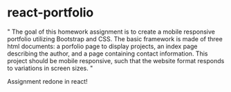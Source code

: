 # react-portfolio

" The goal of this homework assignment is to create a mobile responsive portfolio utilizing Bootstrap and CSS. The basic framework is made of three html documents: a porfolio page to display projects, an index page describing the author, and a page containing contact information. This project should be mobile responsive, such that the website format responds to variations in screen sizes. " 

Assignment redone in react!